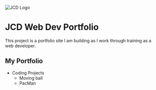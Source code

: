 ![JCD Logo](./images/JCDPorLogo.png)

# JCD Web Dev Portfolio

This project is a portfolio site I am building as I work through training as a web developer.

## My Portfolio

- Coding Projects
	- Moving ball
	- PacMan

<!-- a link to live mark down testing https://jbt.github.io/markdown-editor/
[This is a link in mark down](https://www.jcdport.github.io)

![alt text](https://picsum.photos/200/200)

example of block quote
> blockquote text

| Heading | header | head|
| --- | --- | --- |
| content | more content | text|
| more | more | more |-->
